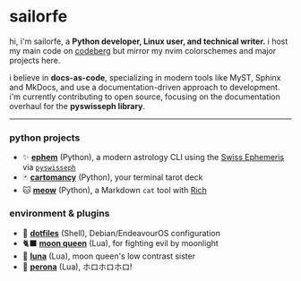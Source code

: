 # sailorfe

hi, i'm sailorfe, a **Python developer, Linux user, and technical writer.** i host my main code on [codeberg](https://codeberg.org/sailorfe) but mirror my nvim colorschemes and major projects here.

i believe in **docs-as-code**, specializing in modern tools like MyST, Sphinx and MkDocs, and use a documentation-driven approach to development. i'm currently contributing to open source, focusing on the documentation overhaul for the **pyswisseph library**.

***

### python projects

- ✨ **[ephem](https://codeberg.org/sailorfe/ephem)** (Python), a modern astrology CLI using the [Swiss Ephemeris](https://www.astro.com/swisseph/swephinfo_e.htm) via [`pyswisseph`](https://github.com/astrorigin/pyswisseph)
- 🃏 **[cartomancy](https://codeberg.org/sailorfe/cartomancy)** (Python), your terminal tarot deck
- 🐱 **[meow](https://codeberg.org/sailorfe/meow)** (Python), a Markdown `cat` tool with [Rich](https://github.com/Textualize/rich)

### environment & plugins

- 🐚 **[dotfiles](https://codeberg.org/sailorfe/dots)** (Shell), Debian/EndeavourOS configuration
- 🐈‍⬛ **[moon queen](https://github.com/sailorfe/moonqueen.nvim)** (Lua), for fighting evil by moonlight
- 🔮 **[luna](https://github.com/sailorfe/luna.nvim)** (Lua), moon queen's low contrast sister
- 👻 **[perona](https://github.com/sailorfe/perona.nvim)** (Lua), ホロホロホロ!
